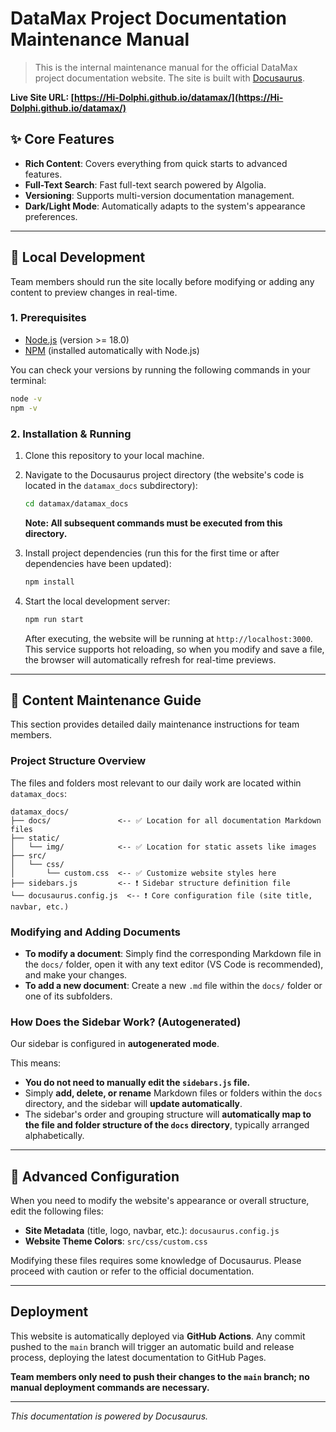 # DataMax Project Documentation Maintenance Manual

> This is the internal maintenance manual for the official DataMax project documentation website. The site is built with [Docusaurus](https://docusaurus.io/).

**Live Site URL: [https://Hi-Dolphi.github.io/datamax/](https://Hi-Dolphi.github.io/datamax/)**

## ✨ Core Features

  * **Rich Content**: Covers everything from quick starts to advanced features.
  * **Full-Text Search**: Fast full-text search powered by Algolia.
  * **Versioning**: Supports multi-version documentation management.
  * **Dark/Light Mode**: Automatically adapts to the system's appearance preferences.

-----

## 🚀 Local Development

Team members should run the site locally before modifying or adding any content to preview changes in real-time.

### 1\. Prerequisites

  * [Node.js](https://nodejs.org/en/) (version \>= 18.0)
  * [NPM](https://www.npmjs.com/) (installed automatically with Node.js)

You can check your versions by running the following commands in your terminal:

```bash
node -v
npm -v
```

### 2\. Installation & Running

1.  Clone this repository to your local machine.

2.  Navigate to the Docusaurus project directory (the website's code is located in the `datamax_docs` subdirectory):

    ```bash
    cd datamax/datamax_docs
    ```

    **Note: All subsequent commands must be executed from this directory.**

3.  Install project dependencies (run this for the first time or after dependencies have been updated):

    ```bash
    npm install
    ```

4.  Start the local development server:

    ```bash
    npm run start
    ```

    After executing, the website will be running at `http://localhost:3000`. This service supports hot reloading, so when you modify and save a file, the browser will automatically refresh for real-time previews.

-----

## 📝 Content Maintenance Guide

This section provides detailed daily maintenance instructions for team members.

### Project Structure Overview

The files and folders most relevant to our daily work are located within `datamax_docs`:

```
datamax_docs/
├── docs/               <-- ✅ Location for all documentation Markdown files
├── static/
│   └── img/            <-- ✅ Location for static assets like images
├── src/
│   └── css/
│       └── custom.css  <-- ✅ Customize website styles here
├── sidebars.js         <-- ❗️ Sidebar structure definition file
└── docusaurus.config.js  <-- ❗️ Core configuration file (site title, navbar, etc.)
```

### Modifying and Adding Documents

  * **To modify a document**: Simply find the corresponding Markdown file in the `docs/` folder, open it with any text editor (VS Code is recommended), and make your changes.
  * **To add a new document**: Create a new `.md` file within the `docs/` folder or one of its subfolders.

### How Does the Sidebar Work? (Autogenerated)

Our sidebar is configured in **autogenerated mode**.

This means:

  * **You do not need to manually edit the `sidebars.js` file.**
  * Simply **add, delete, or rename** Markdown files or folders within the `docs` directory, and the sidebar will **update automatically**.
  * The sidebar's order and grouping structure will **automatically map to the file and folder structure of the `docs` directory**, typically arranged alphabetically.

-----

## 🎨 Advanced Configuration

When you need to modify the website's appearance or overall structure, edit the following files:

  * **Site Metadata** (title, logo, navbar, etc.): `docusaurus.config.js`
  * **Website Theme Colors**: `src/css/custom.css`

Modifying these files requires some knowledge of Docusaurus. Please proceed with caution or refer to the official documentation.

-----

## Deployment

This website is automatically deployed via **GitHub Actions**. Any commit pushed to the `main` branch will trigger an automatic build and release process, deploying the latest documentation to GitHub Pages.

**Team members only need to push their changes to the `main` branch; no manual deployment commands are necessary.**

-----

*This documentation is powered by Docusaurus.*